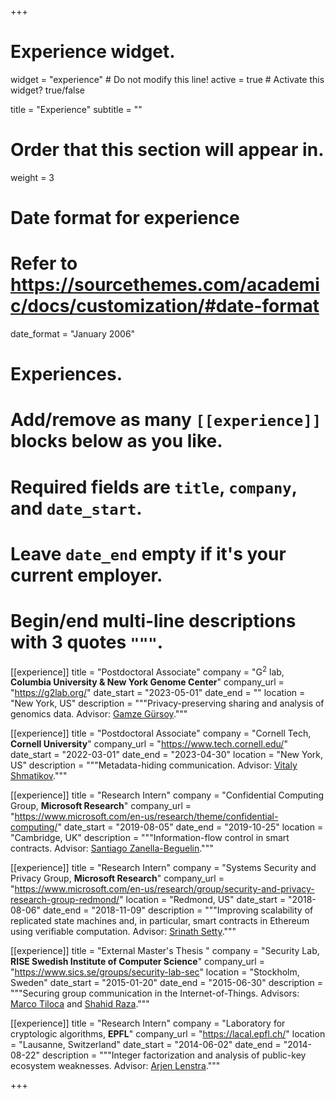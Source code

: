 +++
# Experience widget.
widget = "experience"  # Do not modify this line!
active = true  # Activate this widget? true/false

title = "Experience"
subtitle = ""

# Order that this section will appear in.
weight = 3

# Date format for experience
#   Refer to https://sourcethemes.com/academic/docs/customization/#date-format
date_format = "January 2006"

# Experiences.
#   Add/remove as many `[[experience]]` blocks below as you like.
#   Required fields are `title`, `company`, and `date_start`.
#   Leave `date_end` empty if it's your current employer.
#   Begin/end multi-line descriptions with 3 quotes `"""`.
[[experience]]
title = "Postdoctoral Associate"
company = "G<sup>2</sup> lab, **Columbia University & New York Genome Center**"
company_url = "https://g2lab.org/"
date_start = "2023-05-01"
date_end = ""
location = "New York, US"
description = """Privacy-preserving sharing and analysis of genomics data.
Advisor: [Gamze G&uuml;rsoy](https://www.nygenome.org/people/gamze-gursoy-phd/)."""

[[experience]]
title = "Postdoctoral Associate"
company = "Cornell Tech, **Cornell University**"
company_url = "https://www.tech.cornell.edu/"
date_start = "2022-03-01"
date_end = "2023-04-30"
location = "New York, US"
description = """Metadata-hiding communication.
Advisor: [Vitaly Shmatikov](https://www.cs.cornell.edu/~shmat/)."""

[[experience]]
  title = "Research Intern"
  company = "Confidential Computing Group, **Microsoft Research**"
  company_url = "https://www.microsoft.com/en-us/research/theme/confidential-computing/"
  date_start = "2019-08-05"
  date_end = "2019-10-25"
  location = "Cambridge, UK"
  description = """Information-flow control in smart contracts. 
  Advisor: [Santiago Zanella-Beguelin](https://www.microsoft.com/en-us/research/people/santiago/)."""
  
[[experience]]
  title = "Research Intern"
  company = "Systems Security and Privacy Group, **Microsoft Research**"
  company_url = "https://www.microsoft.com/en-us/research/group/security-and-privacy-research-group-redmond/"
  location = "Redmond, US"
  date_start = "2018-08-06"
  date_end = "2018-11-09"
  description = """Improving scalability of replicated state machines and, in particular, smart contracts in Ethereum 
  using verifiable computation. Advisor: [Srinath Setty](http://srinathsetty.net/)."""

[[experience]]
  title = "External Master's Thesis "
  company = "Security Lab, **RISE Swedish Institute of Computer Science**"
  company_url = "https://www.sics.se/groups/security-lab-sec"
  location = "Stockholm, Sweden"
  date_start = "2015-01-20"
  date_end = "2015-06-30"
  description = """Securing group communication in the Internet-of-Things.
  Advisors: [Marco Tiloca](https://www.ri.se/en/marco-tiloca) and [Shahid Raza](https://www.ri.se/en/shahid-raza)."""

[[experience]]
  title = "Research Intern"
  company = "Laboratory for cryptologic algorithms, **EPFL**"
  company_url = "https://lacal.epfl.ch/"
  location = "Lausanne, Switzerland"
  date_start = "2014-06-02"
  date_end = "2014-08-22"
  description = """Integer factorization and analysis of public-key ecosystem weaknesses. 
  Advisor: [Arjen Lenstra](https://people.epfl.ch/arjen.lenstra)."""

+++
